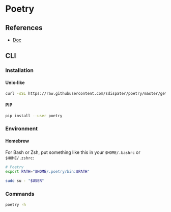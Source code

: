 # Poetry

## References

- [Doc](https://poetry.eustace.io/docs/)

## CLI

### Installation

#### Unix-like

```sh
curl -sSL https://raw.githubusercontent.com/sdispater/poetry/master/get-poetry.py | python
```

#### PIP

```sh
pip install --user poetry
```

### Environment

#### Homebrew

For Bash or Zsh, put something like this in your `$HOME/.bashrc` or `$HOME/.zshrc`:

```sh
# Poetry
export PATH="$HOME/.poetry/bin:$PATH"
```

```sh
sudo su - "$USER"
```

### Commands

```sh
poetry -h
```
